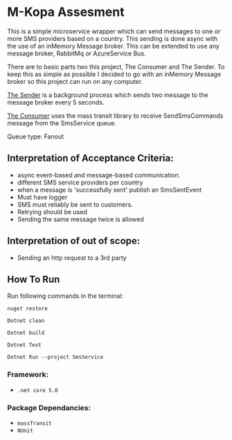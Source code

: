 # M-Kopa Assesment
This is a simple microservice wrapper which can send messages to one or more SMS providers based on a country. This sending is done async with the use of an inMemory Message broker. This can be extended to use any message broker, RabbitMq or AzureService Bus.

There are to basic parts two this project, The Consumer and The Sender. To keep this as simple as possible I decided to go with an inMemory Message broker so this project can run on any computer.

[The Sender](https://github.com/liamkohncoffey/MKopaAssesment/blob/main/SmsService/SmsSender.cs) is a background process which sends two message to the message broker every 5 seconds.

[The Consumer](https://github.com/liamkohncoffey/MKopaAssesment/blob/main/SmsService.Integration.Consumers/SendSmsCommandConsumer.cs) uses the mass transit library to receive SendSmsCommands message from the SmsService queue. 

Queue type: Fanout

## Interpretation of Acceptance Criteria:
- async event-based and message-based communication.
- different SMS service providers per country
- when a message is 'successfully sent' publish an SmsSentEvent
- Must have logger
- SMS must reliably be sent to customers.
- Retrying should be used
- Sending the same message twice is allowed

## Interpretation of out of scope:
- Sending an http request to a 3rd party

## How To Run

Run following commands in the terminal:

`nuget restore`

`Dotnet clean`

`Dotnet build`

`Dotnet Test`

`Dotnet Run --project SmsService`

### Framework: 
- `.net core 5.0`
### Package Dependancies: 
- `massTransit`
- `NUnit`

